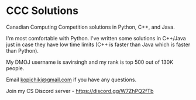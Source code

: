 # CCC Solutions

Canadian Computing Competition solutions in Python, C++, and Java.

I'm most comfortable with Python.
I've written some solutions in C++/Java just in case they have low time limits (C++ is faster than Java which is faster than Python).

My DMOJ username is savirsingh and my rank is top 500 out of 130K people.

Email kopichiki@gmail.com if you have any questions.

Join my CS Discord server - https://discord.gg/W7ZhPQ2fTb
